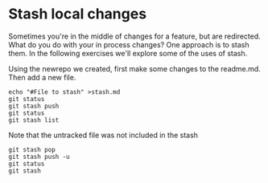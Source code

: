 # Stash local changes
Sometimes you're in the middle of changes for a feature, but are redirected. What do you do with your in process changes? One approach is to stash them. In the following exercises we'll explore some of the uses of stash.

Using the newrepo we created, first make some changes to the readme.md. Then add a new file.

```
echo "#File to stash" >stash.md
git status
git stash push
git status
git stash list
```

Note that the untracked file was not included in the stash

```
git stash pop
git stash push -u
git status
git stash
```


